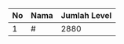 | No | Nama            | Jumlah Level |
|----|-----------------|--------------|
| 1  | #    |    2880        |
